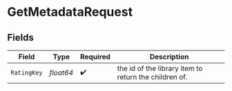 # GetMetadataRequest


## Fields

| Field                                                 | Type                                                  | Required                                              | Description                                           |
| ----------------------------------------------------- | ----------------------------------------------------- | ----------------------------------------------------- | ----------------------------------------------------- |
| `RatingKey`                                           | *float64*                                             | :heavy_check_mark:                                    | the id of the library item to return the children of. |